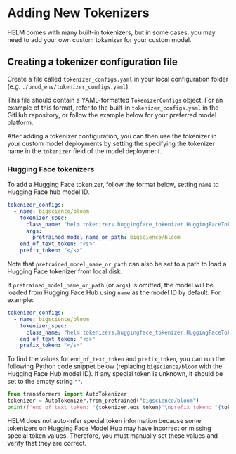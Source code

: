 # Adding New Tokenizers

HELM comes with many built-in tokenizers, but in some cases, you may need to add your own custom tokenizer for your custom model.

## Creating a tokenizer configuration file

Create a file called `tokenizer_configs.yaml` in your local configuration folder (e.g. `./prod_env/tokenizer_configs.yaml`).

This file should contain a YAML-formatted `TokenizerConfigs` object. For an example of this format, refer to the built-in `tokenizer_configs.yaml` in the GitHub repository, or follow the example below for your preferred model platform.

After adding a tokenizer configuration, you can then use the tokenizer in your custom model deployments by setting the specifying the tokenizer name in the `tokenizer` field of the model deployment.

### Hugging Face tokenizers

To add a Hugging Face tokenizer, follow the format below, setting `name` to Hugging Face hub model ID.

```yaml
tokenizer_configs:
  - name: bigscience/bloom
    tokenizer_spec:
      class_name: "helm.tokenizers.huggingface_tokenizer.HuggingFaceTokenizer"
      args:
        pretrained_model_name_or_path: bigscience/bloom
    end_of_text_token: "<s>"
    prefix_token: "</s>"
```

Note that `pretrained_model_name_or_path` can also be set to a path to load a Hugging Face tokenizer from local disk.

If `pretrained_model_name_or_path` (or `args`) is omitted, the model will be loaded from Hugging Face Hub using `name` as the model ID by default. For example:

```yaml
tokenizer_configs:
  - name: bigscience/bloom
    tokenizer_spec:
      class_name: "helm.tokenizers.huggingface_tokenizer.HuggingFaceTokenizer"
    end_of_text_token: "<s>"
    prefix_token: "</s>"
```

To find the values for `end_of_text_token` and `prefix_token`, you can run the following Python code snippet below (replacing `bigscience/bloom` with the Hugging Face Hub model ID). If any special token is unknown, it should be set to the empty string `""`.

```python
from transformers import AutoTokenizer
tokenizer = AutoTokenizer.from_pretrained("bigscience/bloom")
print(f'end_of_text_token: "{tokenizer.eos_token}"\nprefix_token: "{tokenizer.bos_token}"')
```

HELM does not auto-infer special token information because some tokenizers on Hugging Face Model Hub may have incorrect or missing special token values. Therefore, you must manually set these values and verify that they are correct.
